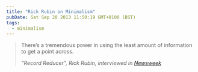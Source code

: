 ```yaml
---
title: "Rick Rubin on Minimalism"
pubDate: Sat Sep 28 2013 11:50:19 GMT+0100 (BST)
tags:
  - minimalism
---
```


<blockquote>
<p>There&#x2019;s a tremendous power in using the least amount of information to get a point across.</p><cite>&#x201C;Record Reducer&#x201D;, Rick Rubin, interviewed <span class="byline lower">in</span> <a href="http://www.thedailybeast.com/newsweek/2013/06/26/rick-rubin-on-crashing-kanye-s-album-in-15-days.html">Newsweek</a></cite>
</blockquote>
